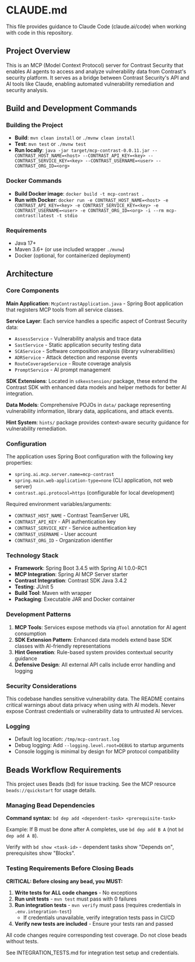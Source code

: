 # CLAUDE.md

This file provides guidance to Claude Code (claude.ai/code) when working with code in this repository.

## Project Overview

This is an MCP (Model Context Protocol) server for Contrast Security that enables AI agents to access and analyze vulnerability data from Contrast's security platform. It serves as a bridge between Contrast Security's API and AI tools like Claude, enabling automated vulnerability remediation and security analysis.

## Build and Development Commands

### Building the Project
- **Build**: `mvn clean install` or `./mvnw clean install`
- **Test**: `mvn test` or `./mvnw test`
- **Run locally**: `java -jar target/mcp-contrast-0.0.11.jar --CONTRAST_HOST_NAME=<host> --CONTRAST_API_KEY=<key> --CONTRAST_SERVICE_KEY=<key> --CONTRAST_USERNAME=<user> --CONTRAST_ORG_ID=<org>`

### Docker Commands
- **Build Docker image**: `docker build -t mcp-contrast .`
- **Run with Docker**: `docker run -e CONTRAST_HOST_NAME=<host> -e CONTRAST_API_KEY=<key> -e CONTRAST_SERVICE_KEY=<key> -e CONTRAST_USERNAME=<user> -e CONTRAST_ORG_ID=<org> -i --rm mcp-contrast:latest -t stdio`

### Requirements
- Java 17+
- Maven 3.6+ (or use included wrapper `./mvnw`)
- Docker (optional, for containerized deployment)

## Architecture

### Core Components

**Main Application**: `McpContrastApplication.java` - Spring Boot application that registers MCP tools from all service classes.

**Service Layer**: Each service handles a specific aspect of Contrast Security data:
- `AssessService` - Vulnerability analysis and trace data
- `SastService` - Static application security testing data
- `SCAService` - Software composition analysis (library vulnerabilities)
- `ADRService` - Attack detection and response events
- `RouteCoverageService` - Route coverage analysis
- `PromptService` - AI prompt management

**SDK Extensions**: Located in `sdkexstension/` package, these extend the Contrast SDK with enhanced data models and helper methods for better AI integration.

**Data Models**: Comprehensive POJOs in `data/` package representing vulnerability information, library data, applications, and attack events.

**Hint System**: `hints/` package provides context-aware security guidance for vulnerability remediation.

### Configuration

The application uses Spring Boot configuration with the following key properties:
- `spring.ai.mcp.server.name=mcp-contrast`
- `spring.main.web-application-type=none` (CLI application, not web server)
- `contrast.api.protocol=https` (configurable for local development)

Required environment variables/arguments:
- `CONTRAST_HOST_NAME` - Contrast TeamServer URL
- `CONTRAST_API_KEY` - API authentication key
- `CONTRAST_SERVICE_KEY` - Service authentication key  
- `CONTRAST_USERNAME` - User account
- `CONTRAST_ORG_ID` - Organization identifier

### Technology Stack

- **Framework**: Spring Boot 3.4.5 with Spring AI 1.0.0-RC1
- **MCP Integration**: Spring AI MCP Server starter
- **Contrast Integration**: Contrast SDK Java 3.4.2
- **Testing**: JUnit 5
- **Build Tool**: Maven with wrapper
- **Packaging**: Executable JAR and Docker container

### Development Patterns

1. **MCP Tools**: Services expose methods via `@Tool` annotation for AI agent consumption
2. **SDK Extension Pattern**: Enhanced data models extend base SDK classes with AI-friendly representations
3. **Hint Generation**: Rule-based system provides contextual security guidance
4. **Defensive Design**: All external API calls include error handling and logging

### Security Considerations

This codebase handles sensitive vulnerability data. The README contains critical warnings about data privacy when using with AI models. Never expose Contrast credentials or vulnerability data to untrusted AI services.

### Logging

- Default log location: `/tmp/mcp-contrast.log`
- Debug logging: Add `--logging.level.root=DEBUG` to startup arguments
- Console logging is minimal by design for MCP protocol compatibility

## Beads Workflow Requirements

This project uses Beads (bd) for issue tracking. See the MCP resource `beads://quickstart` for usage details.

### Managing Bead Dependencies

**Command syntax:** `bd dep add <dependent-task> <prerequisite-task>`

Example: If B must be done after A completes, use `bd dep add B A` (not `bd dep add A B`).

Verify with `bd show <task-id>` - dependent tasks show "Depends on", prerequisites show "Blocks".

### Testing Requirements Before Closing Beads

**CRITICAL: Before closing any bead, you MUST:**

1. **Write tests for ALL code changes** - No exceptions
2. **Run unit tests** - `mvn test` must pass with 0 failures
3. **Run integration tests** - `mvn verify` must pass (requires credentials in `.env.integration-test`)
   - If credentials unavailable, verify integration tests pass in CI/CD
4. **Verify new tests are included** - Ensure your tests ran and passed

All code changes require corresponding test coverage. Do not close beads without tests.

See INTEGRATION_TESTS.md for integration test setup and credentials.